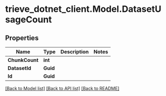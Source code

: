 # trieve_dotnet_client.Model.DatasetUsageCount

## Properties

Name | Type | Description | Notes
------------ | ------------- | ------------- | -------------
**ChunkCount** | **int** |  | 
**DatasetId** | **Guid** |  | 
**Id** | **Guid** |  | 

[[Back to Model list]](../README.md#documentation-for-models) [[Back to API list]](../README.md#documentation-for-api-endpoints) [[Back to README]](../README.md)


